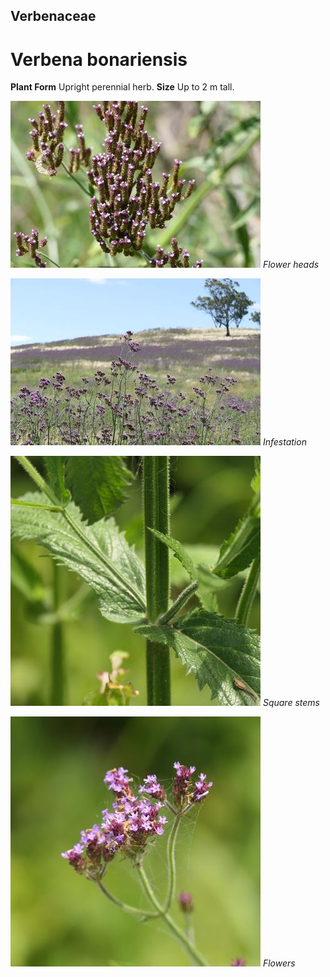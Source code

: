## Verbenaceae

# Verbena bonariensis

**Plant Form** Upright perennial herb. **Size** Up to 2 m tall.

![Flower heads](13927_P6970071.jpg)
 *Flower heads* 

![Infestation](74401_P7070290.jpg)
 *Infestation* 

![Square stems](68355_P1000345.jpg)
 *Square stems* 

![Flowers](68354_P1000344.jpg)
 *Flowers* 
